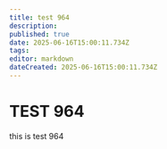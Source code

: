 ```yaml
---
title: test 964
description: 
published: true
date: 2025-06-16T15:00:11.734Z
tags: 
editor: markdown
dateCreated: 2025-06-16T15:00:11.734Z
---
```


# TEST 964
this is test 964

